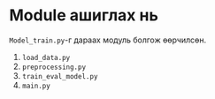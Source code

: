 # Module ашиглах нь

`Model_train.py`-г дараах модуль болгож өөрчилсөн.
1. `load_data.py`
1. `preprocessing.py`
1. `train_eval_model.py`
1. `main.py`